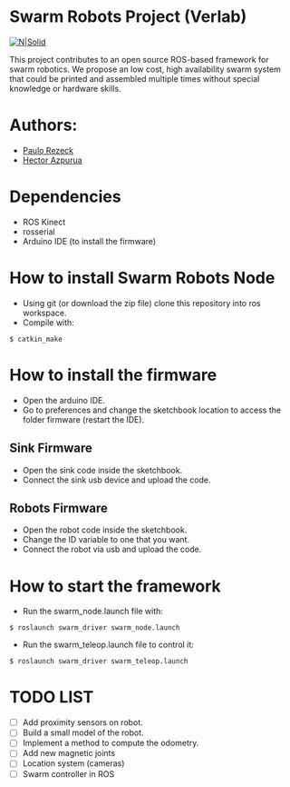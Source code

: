 # Swarm Robots Project (Verlab)
[![N|Solid](http://www.verlab.dcc.ufmg.br/verlab/wp-content/uploads/2014/06/logo-verlab-small-transp-300x572.png)](www.verlab.dcc.ufmg.br)

This project contributes to an open source ROS-based framework for swarm robotics. We propose an low cost, high availability swarm system that could be printed and assembled multiple times without special knowledge or hardware skills.

# Authors:
- [Paulo Rezeck](https://github.com/rezeck)
- [Hector Azpurua](https://github.com/h3ct0r)

# Dependencies
- ROS Kinect
- rosserial
- Arduino IDE (to install the firmware)

# How to install Swarm Robots Node
- Using git (or download the zip file) clone this repository into ros workspace.
- Compile with: 
```
$ catkin_make
```

# How to install the firmware
- Open the arduino IDE. 
- Go to preferences and change the sketchbook location to access the folder firmware (restart the IDE).

## Sink Firmware
- Open the sink code inside the sketchbook.
- Connect the sink usb device and upload the code.

## Robots Firmware
- Open the robot code inside the sketchbook.
- Change the ID variable to one that you want.
- Connect the robot via usb and upload the code.

# How to start the framework
- Run the swarm_node.launch file with:
```
$ roslaunch swarm_driver swarm_node.launch
```
- Run the swarm_teleop.launch file to control it:
```
$ roslaunch swarm_driver swarm_teleop.launch
```
 
# TODO LIST
- [ ] Add proximity sensors on robot.
- [ ] Build a small model of the robot.
- [ ] Implement a method to compute the odometry.
- [ ] Add new magnetic joints
- [ ] Location system (cameras)
- [ ] Swarm controller in ROS 
